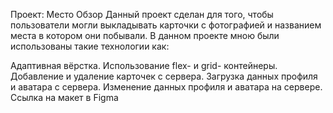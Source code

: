
Проект: Место
Обзор
Данный проект сделан для того, чтобы пользователи могли выкладывать карточки с фотографией и названием места в котором они побывали.
В данном проекте мною были использованы такие технологии как:

Адаптивная вёрстка.
Использование flex- и grid- контейнеры.
Добавление и удаление карточек с сервера.
Загрузка данных профиля и аватара с сервера.
Изменение данных профиля и аватара на сервере.
Ссылка на макет в Figma
